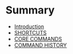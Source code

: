 # Summary

* [Introduction](README.md)
* [SHORTCUTS](shortcuts.md)
* [CORE COMMANDS](core_commands.md)
* [COMMAND HISTORY](command_history.md)

